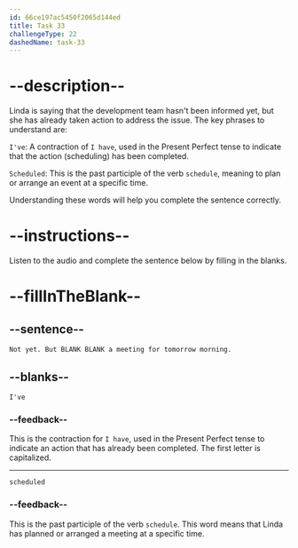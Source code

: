 ```yaml
---
id: 66ce197ac5450f2065d144ed
title: Task 33
challengeType: 22
dashedName: task-33
---
```

<!-- (Audio) Linda: Not yet. But I've scheduled a meeting for tomorrow morning. -->

# --description--

Linda is saying that the development team hasn't been informed yet, but she has already taken action to address the issue. The key phrases to understand are:

`I've`: A contraction of `I have`, used in the Present Perfect tense to indicate that the action (scheduling) has been completed.

`Scheduled`: This is the past participle of the verb `schedule`, meaning to plan or arrange an event at a specific time.

Understanding these words will help you complete the sentence correctly.

# --instructions--

Listen to the audio and complete the sentence below by filling in the blanks.

# --fillInTheBlank--

## --sentence--

`Not yet. But BLANK BLANK a meeting for tomorrow morning.`

## --blanks--

`I've`

### --feedback--

This is the contraction for `I have`, used in the Present Perfect tense to indicate an action that has already been completed. The first letter is capitalized.

---

`scheduled`

### --feedback--

This is the past participle of the verb `schedule`. This word means that Linda has planned or arranged a meeting at a specific time.
